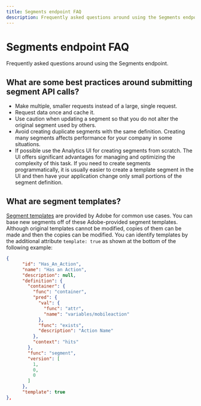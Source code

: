 ```yaml
---
title: Segments endpoint FAQ
description: Frequently asked questions around using the Segments endpoint.
---
```


# Segments endpoint FAQ

Frequently asked questions around using the Segments endpoint.

## What are some best practices around submitting segment API calls?

*  Make multiple, smaller requests instead of a large, single request.
*  Request data once and cache it.
*  Use caution when updating a segment so that you do not alter the original segment used by others.
*  Avoid creating duplicate segments with the same definition. Creating many segments affects performance for your company in some situations.
*  If possible use the Analytics UI for creating segments from scratch. The UI offers significant advantages for managing and optimizing the complexity of this task. If you need to create segments programmatically, it is usually easier to create a template segment in the UI and then have your application change only small portions of the segment definition.

## What are segment templates?

[Segment templates](https://experienceleague.adobe.com/docs/analytics/components/segmentation/segmentation-workflow/seg-build.html) are provided by Adobe for common use cases. You can base new segments off of these Adobe-provided segment templates. Although original templates cannot be modified, copies of them can be made and then the copies can be modified. You can identify templates by the additional attribute `template: true` as shown at the bottom of the following example:

```json
{
      "id": "Has_An_Action",
      "name": "Has an Action",
      "description": null,
      "definition": {
        "container": {
          "func": "container",
          "pred": {
            "val": {
              "func": "attr",
              "name": "variables/mobileaction"
            },
            "func": "exists",
            "description": "Action Name"
          },
          "context": "hits"
        },
        "func": "segment",
        "version": [
          1,
          0,
          0
        ]
      },
      "template": true
},
```